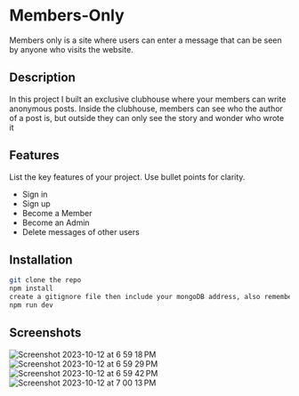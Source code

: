 # Members-Only

Members only is a site where users can enter a message that can be seen by anyone who visits the website.

## Description

In this project I built an exclusive clubhouse where your members can write anonymous posts. Inside the clubhouse, members can see who the author of a post is, but outside they can only see the story and wonder who wrote it

## Features

List the key features of your project. Use bullet points for clarity.

- Sign in
- Sign up
- Become a Member
- Become an Admin
- Delete messages of other users

## Installation

```bash
git clone the repo 
npm install
create a gitignore file then include your mongoDB address, also remember to include your member password and admin password so you can get to use more features
npm run dev
```

## Screenshots

![Screenshot 2023-10-12 at 6 59 18 PM](https://github.com/CalyWorld/Members-Only/assets/88979648/6f9c8bd1-affb-43b2-9a1b-ca638b62aebd)
![Screenshot 2023-10-12 at 6 59 29 PM](https://github.com/CalyWorld/Members-Only/assets/88979648/20565b60-28fe-4b5b-86b9-dcf75c2a377b)
![Screenshot 2023-10-12 at 6 59 42 PM](https://github.com/CalyWorld/Members-Only/assets/88979648/dcd6ece6-62f0-456d-a430-bf9a88c52eed)
![Screenshot 2023-10-12 at 7 00 13 PM](https://github.com/CalyWorld/Members-Only/assets/88979648/01fed91a-7435-49b8-856b-bc47aea92aba)



